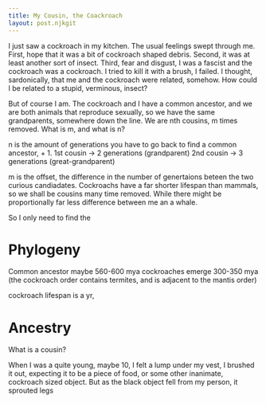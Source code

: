 ```yaml
---
title: My Cousin, the Coackroach
layout: post.njkgit 
---
```


I just saw a cockroach in my kitchen.
The usual feelings swept through me.
First, hope that it was a bit of cockroach shaped debris.
Second, it was at least another sort of insect. 
Third, fear and disgust, I was a fascist and the cockroach was a cockroach.
I tried to kill it with a brush, I failed.
I thought, sardonically, that me and the cockroach were related, somehow.
How could I be related to a stupid, verminous, insect?

But of course I am.
The cockroach and I have a common ancestor, and we are both animals that reproduce sexually, so we have the same grandparents, somewhere down the line.
We are nth cousins, m times removed.
What is m, and what is n?

n is the amount of generations you have to go back to find a common ancestor, + 1.
1st cousin -> 2 generations (grandparent)
2nd cousin -> 3 generations (great-grandparent)

m is the offset, the difference in the number of genertaions beteen the two curious candiadates.
Cockroachs have a far shorter lifespan than mammals, so we shall be cousins many time removed. While there might be proportionally far less difference between me an a whale.

So I only need to find the 
# Phylogeny

Common ancestor maybe 560-600 mya
cockroaches emerge 300-350 mya
(the cockroach order contains termites, and is adjacent to the mantis order)


cockroach lifespan is a yr,

# Ancestry 
What is a cousin?




When I was a quite young, maybe 10, I felt a lump under my vest, I brushed it out, expecting it to be a piece of food, or some other inanimate, cockroach sized object.
But as the black object fell from my person, it sprouted legs 